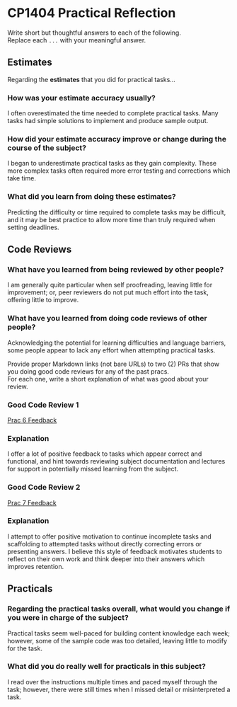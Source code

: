 # CP1404 Practical Reflection

Write short but thoughtful answers to each of the following.  
Replace each `...` with your meaningful answer.

## Estimates

Regarding the **estimates** that you did for practical tasks...

### How was your estimate accuracy usually?

I often overestimated the time needed to complete practical tasks.
Many tasks had simple solutions to implement and produce sample output.

### How did your estimate accuracy improve or change during the course of the subject?

I began to underestimate practical tasks as they gain complexity.
These more complex tasks often required more error testing and corrections which take time.

### What did you learn from doing these estimates?

Predicting the difficulty or time required to complete tasks may be difficult,
and it may be best practice to allow more time than truly required when setting deadlines.

## Code Reviews

### What have you learned from being reviewed by other people?

I am generally quite particular when self proofreading, leaving little for improvement;
or, peer reviewers do not put much effort into the task, offering little to improve.

### What have you learned from doing code reviews of other people?

Acknowledging the potential for learning difficulties and language barriers,
some people appear to lack any effort when attempting practical tasks.

Provide proper Markdown links (not bare URLs) to two (2) PRs that show you doing good code reviews for any of the past
pracs.  
For each one, write a short explanation of what was good about your review.

### Good Code Review 1

[Prac 6 Feedback](https://github.com/tycabassi/cp1404practicals/pull/2)

### Explanation

I offer a lot of positive feedback to tasks which appear correct and functional, and hint towards reviewing subject 
documentation and lectures for support in potentially missed learning from the subject.

### Good Code Review 2

[Prac 7 Feedback](https://github.com/AshtonStewart/cp1404practicals/pull/4)

### Explanation

I attempt to offer positive motivation to continue incomplete tasks and scaffolding to attempted tasks 
without directly correcting errors or presenting answers. I believe this style of feedback motivates 
students to reflect on their own work and think deeper into their answers which improves retention.

## Practicals

### Regarding the **practical tasks** overall, what would you change if you were in charge of the subject?

Practical tasks seem well-paced for building content knowledge each week;
however, some of the sample code was too detailed, leaving little to modify for the task.

### What did you do really well for practicals in this subject?

I read over the instructions multiple times and paced myself through the task;
however, there were still times when I missed detail or misinterpreted a task.